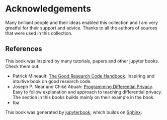 # Acknowledgements

Many brilliant people and their ideas enabled this collection and I am very greatful for their support and advice. 
Thanks to all the authors of sources that were used in this collection.

## References

This book was inspired by many tutorials, papers and other jupyter books. Check them out:

- Patrick Mineault: [The Good Research Code Handbook](https://goodresearch.dev/). Inspiring and intuitive book on good research code. 
- Joseph P. Near and Chiké Abuah: [Programming Differential Privacy](https://programming-dp.com/cover.html). Easy to follow explanation and approach to teaching differential privacy. The section in this books builds mainly on their example in the book.
- tba

This book was generated by [jupyterbook](https://jupyterbook.org/), which builds on [Sphinx](https://www.sphinx-doc.org). 